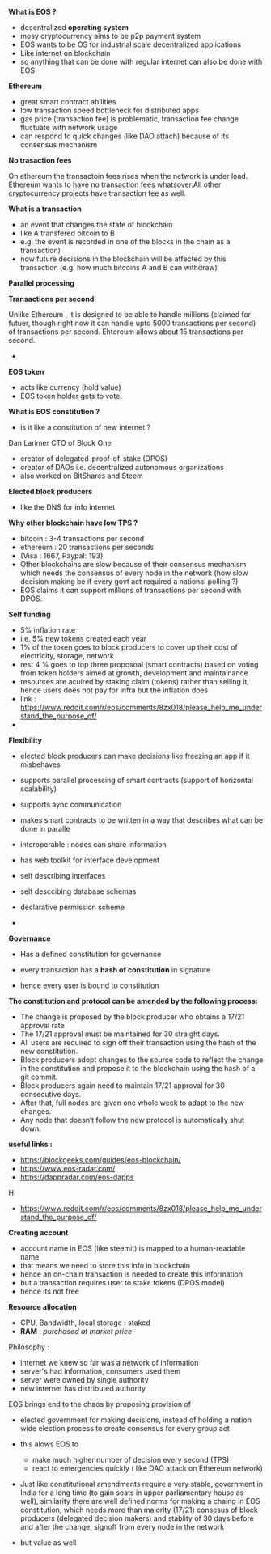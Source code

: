 **What is EOS ?**

- decentralized **operating system**
- mosy cryptocurrency aims to be p2p payment system
- EOS wants to be OS for industrial scale decentralized applications
- Like internet on blockchain
- so anything that can be done with regular internet can also be done with EOS



**Ethereum**

- great smart contract abilities
- low transaction speed bottleneck for distributed apps
- gas price (transaction fee) is problematic, transaction fee change fluctuate with  network usage
- can respond to quick changes (like DAO attach) because of its consensus mechanism



**No trasaction fees**

On ethereum the transactoin fees rises when the network is under load. Ethereum wants to have no transaction fees whatsover.All other cryptocurrency projects have transaction fee as well.



**What is a transaction**

- an event that changes the state of blockchain
- like A transfered bitcoin to B 
- e.g. the event is recorded in one of the blocks in the chain as a transaction)
- now future decisions in the blockchain will be affected by this transaction (e.g. how much bitcoins A and B can withdraw)



**Parallel processing** 

**Transactions per second**

Unlike Ethereum , it is designed to be able to handle millions (claimed for futuer, though right now it can handle upto 5000 transactions per second) of transactions per second. Ehtereum allows about 15 transactions per second.



- 

**EOS token** 

- acts like currency (hold value)
- EOS token holder gets to vote.



**What is EOS constitution ?**

- is it like a constitution of new internet ?

Dan Larimer CTO of Block One

- creator of delegated-proof-of-stake (DPOS)
- creator of DAOs i.e. decentralized autonomous organizations
- also worked on BitShares and Steem



**Elected block producers** 

- like the DNS for info internet

**Why other blockchain have low TPS ?**

- bitcoin : 3-4 transactions per second
- ethereum : 20 transactions per seconds
- (Visa : 1667, Paypal: 193)
- Other blockchains are slow because of their consensus mechanism which needs the consensus of every node in the network (how slow decision making be if every govt act required a national polling ?)
- EOS claims it can support millions of transactions per second with DPOS.



**Self funding**

- 5% inflation rate
- i.e. 5% new tokens created each year
- 1% of the token goes to block producers to cover up their cost of electricity, storage, network 
- rest 4 % goes to top three proposoal (smart contracts) based on voting from token holders aimed at growth, development and maintainance
- resources are acuired by staking claim (tokens) rather than selling it, hence users does not pay for infra but the inflation does
- link : https://www.reddit.com/r/eos/comments/8zx018/please_help_me_understand_the_purpose_of/
- 



**Flexibility** 

- elected block producers can make decisions like freezing an app if it misbehaves
- supports parallel processing of smart contracts (support of horizontal scalability)
- supports aync communication
- makes smart contracts to be written in a way that describes what can be done in paralle
- interoperable : nodes can share information

- has web toolkit for interface development
- self describing interfaces
- self desccibing database schemas
- declarative permission scheme
- 



**Governance**

- Has a defined constitution for governance

- every transaction has a **hash of constitution** in signature 

- hence every user is bound to constitution


**The constitution and protocol can be amended by the following process:**

- The change is proposed by the block producer who obtains a 17/21 approval rate
- The 17/21 approval must be maintained for 30 straight days.
- All users are required to sign off their transaction using the hash of the new constitution.
- Block producers adopt changes to the source code to reflect the change in the constitution and propose it to the blockchain using the hash of a git commit.
- Block producers again need to maintain 17/21 approval for 30 consecutive days.
- After that, full nodes are given one whole week to adapt to the new changes.
- Any node that doesn’t follow the new protocol is automatically shut down.



**useful links :** 

- https://blockgeeks.com/guides/eos-blockchain/
- https://www.eos-radar.com/
- https://dappradar.com/eos-dapps

H

- https://www.reddit.com/r/eos/comments/8zx018/please_help_me_understand_the_purpose_of/



**Creating account**

- account name in EOS (like steemit) is mapped to a human-readable name
- that means we need to store this info in blockchain
- hence an on-chain transaction is needed to create this information
- but a transaction requires user to stake tokens (DPOS model)
- hence its not free



**Resource allocation**

- CPU, Bandwidth, local storage : staked
- **RAM** : *purchased at market price*



Philosophy : 

- internet we knew so far was a network of information
- server's had information, consumers used them
- server were owned by single authority
- new internet has distributed authority



EOS brings end to the chaos by proposing provision of

- elected government for making decisions, instead of holding a nation wide election process to create consensus for every group act
- this alows EOS to 
  - make much higher number of decision every second (TPS)
  - react to emergencies quickly ( like DAO attack on Ethereum network)
- Just like constitutional amendments require a very stable, government in India for a long time (to gain seats in upper parliamentary house as well), similarity there are well defined norms for making a chaing in EOS constitution, which needs more than majority (17/21) consesus of block producers (delegated decision makers)  and stablity of 30 days before and after the change, signoff from every node in the network



- but value as well